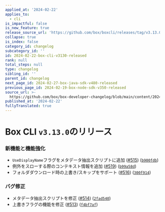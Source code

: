 ```yaml
---
applied_at: '2024-02-22'
applies_to:
  - cli
is_impactful: false
is_new_feature: true
release_source_url: 'https://github.com/box/boxcli/releases/tag/v3.13.0'
collapse: true
is_index: false
category_id: changelog
subcategory_id: ''
id: 2024-02-22-box-cli-v3130-released
rank: null
total_steps: null
type: changelog
sibling_id: ''
parent_id: changelog
next_page_id: 2024-02-27-box-java-sdk-v480-released
previous_page_id: 2024-02-19-box-node-sdk-v350-released
source_url: >-
  https://github.com/box/box-developer-changelog/blob/main/content/2024/02-22-box-cli-v3130-released.md
published_at: '2024-02-22'
fullyTranslated: true
---
```

# Box CLI `v3.13.0`のリリース

### 新機能と機能強化

* `UseDisplayName`フラグをメタデータ抽出スクリプトに追加 ([#515][1]) ([`b900fdb`][2])
* 例外をスローする際のコンテキスト情報を追加 ([#519][3]) ([`b99a58d`][4])
* フォルダダウンロード時の上書き/スキップをサポート ([#516][5]) ([`300f914`][6])

### バグ修正

* メタデータ抽出スクリプトを修正 ([#514][7]) ([`2fad540`][8])
* 上書きフラグの機能を修正 ([#513][9]) ([`f4bf7af`][10])

[1]: https://github.com/box/boxcli/issues/515

[2]: https://github.com/box/boxcli/commit/b900fdb984345c0fdfeb09e531f6a358ad8c3b8e

[3]: https://github.com/box/boxcli/issues/519

[4]: https://github.com/box/boxcli/commit/b99a58d930eccf5363c82b84e4415336d7d69541

[5]: https://github.com/box/boxcli/issues/516

[6]: https://github.com/box/boxcli/commit/300f914ba8bb94d9c399699d126d81aba0b22142

[7]: https://github.com/box/boxcli/issues/514

[8]: https://github.com/box/boxcli/commit/2fad540badf60538fe1456f8071b74bf917f7464

[9]: https://github.com/box/boxcli/issues/513

[10]: https://github.com/box/boxcli/commit/f4bf7af8e0bbdf7e73fab23d920259ef16672be0
